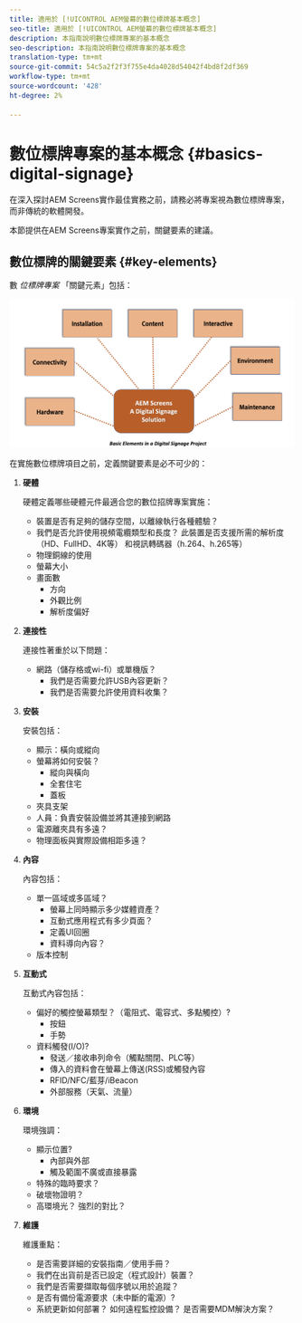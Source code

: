 ```yaml
---
title: 適用於 [!UICONTROL AEM螢幕的數位標牌基本概念]
seo-title: 適用於 [!UICONTROL AEM螢幕的數位標牌基本概念]
description: 本指南說明數位標牌專案的基本概念
seo-description: 本指南說明數位標牌專案的基本概念
translation-type: tm+mt
source-git-commit: 54c5a2f2f3f755e4da4028d54042f4bd8f2df369
workflow-type: tm+mt
source-wordcount: '428'
ht-degree: 2%

---
```



# 數位標牌專案的基本概念 {#basics-digital-signage}

在深入探討AEM Screens實作最佳實務之前，請務必將專案視為數位標牌專案，而非傳統的軟體開發。

本節提供在AEM Screens專案實作之前，關鍵要素的建議。

## 數位標牌的關鍵要素 {#key-elements}

數 *位標牌專案* 「關鍵元素」包括：

![](/help/assets/Elements-Revised.png)

在實施數位標牌項目之前，定義關鍵要素是必不可少的：

1. **硬體**

   硬體定義哪些硬體元件最適合您的數位招牌專案實施：
   * 裝置是否有足夠的儲存空間，以離線執行各種體驗？
   * 我們是否允許使用視頻電纜類型和長度？ 此裝置是否支援所需的解析度（HD、FullHD、4K等） 和視訊轉碼器（h.264、h.265等）
   * 物理銅線的使用
   * 螢幕大小
   * 畫面數
      * 方向
      * 外觀比例
      * 解析度偏好

1. **連接性**

   連接性著重於以下問題：
   * 網路（儲存格或wi-fi）或單機版？
      * 我們是否需要允許USB內容更新？
      * 我們是否需要允許使用資料收集？

1. **安裝**

   安裝包括：
   * 顯示：橫向或縱向
   * 螢幕將如何安裝？
      * 縱向與橫向
      * 全套住宅
      * 蓋板
   * 夾具支架
   * 人員：負責安裝設備並將其連接到網路
   * 電源離夾具有多遠？
   * 物理面板與實際設備相距多遠？

1. **內容**

   內容包括：
   * 單一區域或多區域？
      * 螢幕上同時顯示多少媒體資產？
      * 互動式應用程式有多少頁面？
      * 定義UI回圈
      * 資料導向內容？
   * 版本控制

1. **互動式**

   互動式內容包括：
   * 偏好的觸控螢幕類型？（電阻式、電容式、多點觸控）?
      * 按鈕
      * 手勢
   * 資料觸發(I/O)?
      * 發送／接收串列命令（觸點關閉、PLC等）
      * 傳入的資料會在螢幕上傳送(RSS)或觸發內容
      * RFID/NFC/藍芽/iBeacon
      * 外部服務（天氣、流量）

1. **環境**

   環境強調：
   * 顯示位置?
      * 內部與外部
      * 觸及範圍不廣或直接暴露
   * 特殊的臨時要求？
   * 破壞物證明？
   * 高環境光？ 強烈的對比？

1. **維護**

   維護重點：

   * 是否需要詳細的安裝指南／使用手冊？
   * 我們在出貨前是否已設定（程式設計）裝置？
   * 我們是否需要擷取每個序號以用於追蹤？
   * 是否有備份電源要求（未中斷的電源）?
   * 系統更新如何部署？ 如何遠程監控設備？ 是否需要MDM解決方案？
